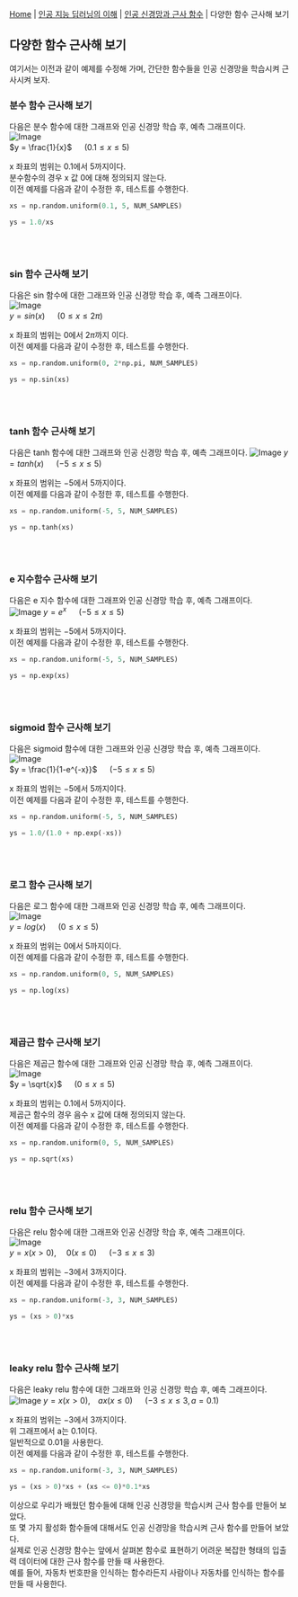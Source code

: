 [Home](./../../../README.md) | [인공 지능 딥러닝의 이해](./../../README.md) | [인공 신경망과 근사 함수](./../README.md) | 다양한 함수 근사해 보기

## 다양한 함수 근사해 보기
여기서는 이전과 같이 예제를 수정해 가며, 간단한 함수들을 인공 신경망을 학습시켜 근사시켜 보자.

### 분수 함수 근사해 보기
다음은 분수 함수에 대한 그래프와 인공 신경망 학습 후, 예측 그래프이다.  
![Image](https://github.com/user-attachments/assets/d7ed8542-8d7e-4314-8baf-0e7e8b648b54)  
$y = \frac{1}{x}$ 　 $(0.1 \leq x \leq 5)$

x 좌표의 범위는 $0.1$에서 $5$까지이다.  
분수함수의 경우 x 값 0에 대해 정의되지 않는다.  
이전 예제를 다음과 같이 수정한 후, 테스트를 수행한다.
```python
xs = np.random.uniform(0.1, 5, NUM_SAMPLES)
```
```python
ys = 1.0/xs
```
<br/><br/>
### sin 함수 근사해 보기
다음은 sin 함수에 대한 그래프와 인공 신경망 학습 후, 예측 그래프이다.  
![Image](https://github.com/user-attachments/assets/edf2219a-7807-450f-93a2-e9a704408ffc)  
$y = sin(x)$ 　 $(0 \leq x \leq 2 \pi)$

x 좌표의 범위는 $0$에서 $2\pi$까지 이다.  
이전 예제를 다음과 같이 수정한 후, 테스트를 수행한다.
```python
xs = np.random.uniform(0, 2*np.pi, NUM_SAMPLES)
```
```python
ys = np.sin(xs)
```
<br/><br/>
### tanh 함수 근사해 보기
다음은 tanh 함수에 대한 그래프와 인공 신경망 학습 후, 예측 그래프이다.
![Image](https://github.com/user-attachments/assets/dee8437f-ba63-4f04-a13a-d9bad632c86b)
$y = tanh(x)$ 　 $(-5 \leq x \leq 5)$

x 좌표의 범위는 $-5$에서 $5$까지이다.  
이전 예제를 다음과 같이 수정한 후, 테스트를 수행한다.
```python
xs = np.random.uniform(-5, 5, NUM_SAMPLES)
```
```python
ys = np.tanh(xs)
```
<br/><br/>
### e 지수함수 근사해 보기
다음은 e 지수 함수에 대한 그래프와 인공 신경망 학습 후, 예측 그래프이다.  
![Image](https://github.com/user-attachments/assets/8824875d-e84d-4d66-913d-71acf12015b1)
$y = e^x$ 　 $(-5 \leq x \leq 5)$

x 좌표의 범위는 $-5$에서 $5$까지이다.   
이전 예제를 다음과 같이 수정한 후, 테스트를 수행한다.
```python
xs = np.random.uniform(-5, 5, NUM_SAMPLES)
```
```python
ys = np.exp(xs)
```
<br/><br/>
### sigmoid 함수 근사해 보기
다음은 sigmoid 함수에 대한 그래프와 인공 신경망 학습 후, 예측 그래프이다.  
![Image](https://github.com/user-attachments/assets/8a5bba28-30d7-434e-9cd1-2f6a3dc20668)  
$y = \frac{1}{1-e^{-x}}$ 　 $(-5 \leq x \leq 5)$

x 좌표의 범위는 $-5$에서 $5$까지이다.  
이전 예제를 다음과 같이 수정한 후, 테스트를 수행한다.
```python
xs = np.random.uniform(-5, 5, NUM_SAMPLES)
```
```python
ys = 1.0/(1.0 + np.exp(-xs))
```
<br/><br/>
### 로그 함수 근사해 보기
다음은 로그 함수에 대한 그래프와 인공 신경망 학습 후, 예측 그래프이다.  
![Image](https://github.com/user-attachments/assets/abf6b26f-2251-4989-bb58-90bc0f82154f)  
$y = log(x)$ 　 $(0 \leq x \leq 5)$

x 좌표의 범위는 $0$에서 $5$까지이다.  
이전 예제를 다음과 같이 수정한 후, 테스트를 수행한다.
```python
xs = np.random.uniform(0, 5, NUM_SAMPLES)
```
```python
ys = np.log(xs)
```
<br/><br/>
### 제곱근 함수 근사해 보기
다음은 제곱근 함수에 대한 그래프와 인공 신경망 학습 후, 예측 그래프이다.  
![Image](https://github.com/user-attachments/assets/2afa31b1-29d6-4ad6-ad7f-7c9939546a96)  
$y = \sqrt{x}$ 　 $(0 \leq x \leq 5)$

x 좌표의 범위는 $0.1$에서 $5$까지이다.  
제곱근 함수의 경우 음수 x 값에 대해 정의되지 않는다.  
이전 예제를 다음과 같이 수정한 후, 테스트를 수행한다.
```python
xs = np.random.uniform(0, 5, NUM_SAMPLES)
```
```python
ys = np.sqrt(xs)
```
<br/><br/>
### relu 함수 근사해 보기
다음은 relu 함수에 대한 그래프와 인공 신경망 학습 후, 예측 그래프이다.  
![Image](https://github.com/user-attachments/assets/37e08325-3c38-4582-8b7c-05c0de222e80)  
$y = x (x > 0)$,　 $0 (x \leq 0)$ 　 $(-3 \leq x \leq 3)$

x 좌표의 범위는 $-3$에서 $3$까지이다.  
이전 예제를 다음과 같이 수정한 후, 테스트를 수행한다.
```python
xs = np.random.uniform(-3, 3, NUM_SAMPLES)
```
```python
ys = (xs > 0)*xs
```
<br/><br/>
### leaky relu 함수 근사해 보기
다음은 leaky relu 함수에 대한 그래프와 인공 신경망 학습 후, 예측 그래프이다.  
![Image](https://github.com/user-attachments/assets/7c95b6bf-801a-46ba-98bb-e2f05d8b04ab)
$y = x (x > 0)$,　$ax (x \leq 0)$ 　 $(-3 \leq x \leq 3, 　a=0.1)$

x 좌표의 범위는 $-3$에서 $3$까지이다.  
위 그래프에서 a는 0.1이다.  
일반적으로 0.01을 사용한다.  
이전 예제를 다음과 같이 수정한 후, 테스트를 수행한다.
```python
xs = np.random.uniform(-3, 3, NUM_SAMPLES)
```
```python
ys = (xs > 0)*xs + (xs <= 0)*0.1*xs
```

이상으로 우리가 배웠던 함수들에 대해 인공 신경망을 학습시켜 근사 함수를 만들어 보았다.  
또 몇 가지 활성화 함수들에 대해서도 인공 신경망을 학습시켜 근사 함수를 만들어 보았다.  
실제로 인공 신경망 함수는 앞에서 살펴본 함수로 표현하기 어려운 복잡한 형태의 입출력 데이터에 대한 근사 함수를 만들 때 사용한다.  
예를 들어, 자동차 번호판을 인식하는 함수라든지 사람이나 자동차를 인식하는 함수를 만들 때 사용한다.
